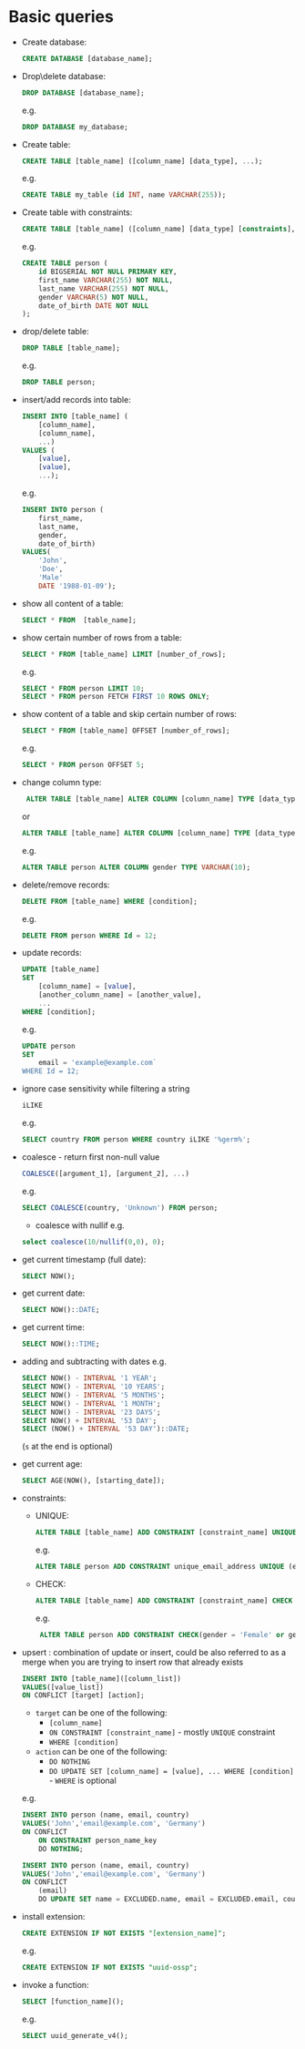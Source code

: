 # Basic queries

- Create database:

  ```sql
  CREATE DATABASE [database_name];
  ```
  
- Drop\delete database:
  ```sql
  DROP DATABASE [database_name];
  ```
  e.g.
  ```sql
  DROP DATABASE my_database;
  ```
- Create table:
  ```sql
  CREATE TABLE [table_name] ([column_name] [data_type], ...);
  ```
  e.g.
  ```sql
  CREATE TABLE my_table (id INT, name VARCHAR(255));
  ```
- Create table with constraints:
  ```sql
  CREATE TABLE [table_name] ([column_name] [data_type] [constraints], ...)
  ```
  e.g.
  ```sql
  CREATE TABLE person (
      id BIGSERIAL NOT NULL PRIMARY KEY,
      first_name VARCHAR(255) NOT NULL,
      last_name VARCHAR(255) NOT NULL,
      gender VARCHAR(5) NOT NULL,
      date_of_birth DATE NOT NULL
  );
  ```
- drop/delete table:
  ```sql
  DROP TABLE [table_name];
  ```
  e.g.
  ```sql
  DROP TABLE person;
  ```
- insert/add records into table:
  ```sql
  INSERT INTO [table_name] (
      [column_name],
      [column_name],
      ...)
  VALUES (
      [value],
      [value],
      ...);
  ```
  e.g.
  ```sql
  INSERT INTO person (
      first_name,
      last_name,
      gender,
      date_of_birth)
  VALUES(
      'John',
      'Doe',
      'Male'
      DATE '1988-01-09');
  ```
- show all content of a table:
  ```sql
  SELECT * FROM  [table_name];
  ```
- show certain number of rows from a table:
  ```sql
  SELECT * FROM [table_name] LIMIT [number_of_rows];
  ```
  e.g.
  ```sql
  SELECT * FROM person LIMIT 10;
  SELECT * FROM person FETCH FIRST 10 ROWS ONLY;
  ```
- show content of a table and skip certain number of rows:
  ```sql
  SELECT * FROM [table_name] OFFSET [number_of_rows];
  ```
  e.g.
  ```sql
  SELECT * FROM person OFFSET 5;
  ```
- change column type:
  ```sql
   ALTER TABLE [table_name] ALTER COLUMN [column_name] TYPE [data_type];
  ```
  or
  ```sql
  ALTER TABLE [table_name] ALTER COLUMN [column_name] TYPE [data_type] USING [column_name]::[data_type];
  ```
  e.g.
  ```sql
  ALTER TABLE person ALTER COLUMN gender TYPE VARCHAR(10);
  ```
- delete/remove records:
  ```sql
  DELETE FROM [table_name] WHERE [condition];
  ```
  e.g.
  ```sql
  DELETE FROM person WHERE Id = 12;
  ```
- update records:

  ```sql
  UPDATE [table_name]
  SET
      [column_name] = [value],
      [another_column_name] = [another_value],
      ...
  WHERE [condition];
  ```

  e.g.

  ```sql
  UPDATE person
  SET
      email = 'example@example.com`
  WHERE Id = 12;
  ```

- ignore case sensitivity while filtering a string
  ```sql
  iLIKE
  ```
  e.g.
  ```sql
  SELECT country FROM person WHERE country iLIKE '%germ%';
  ```
- coalesce - return first non-null value
  ```sql
  COALESCE([argument_1], [argument_2], ...)
  ```
  e.g.
  ```sql
  SELECT COALESCE(country, 'Unknown') FROM person;
  ```
  - coalesce with nullif e.g.
  ```sql
  select coalesce(10/nullif(0,0), 0);
  ```
- get current timestamp (full date):
  ```sql
  SELECT NOW();
  ```
- get current date:
  ```sql
  SELECT NOW()::DATE;
  ```
- get current time:
  ```sql
  SELECT NOW()::TIME;
  ```
- adding and subtracting with dates e.g.
  ```sql
  SELECT NOW() - INTERVAL '1 YEAR';
  SELECT NOW() - INTERVAL '10 YEARS';
  SELECT NOW() - INTERVAL '5 MONTHS';
  SELECT NOW() - INTERVAL '1 MONTH';
  SELECT NOW() - INTERVAL '23 DAYS';
  SELECT NOW() + INTERVAL '53 DAY';
  SELECT (NOW() + INTERVAL '53 DAY')::DATE;
  ```
  (`s` at the end is optional)
- get current age:
  ```sql
  SELECT AGE(NOW(), [starting_date]);
  ```
- constraints:
  - UNIQUE:
    ```sql
    ALTER TABLE [table_name] ADD CONSTRAINT [constraint_name] UNIQUE ([column_name],    [another_column_name], ...);
    ```
    e.g.
    ```sql
    ALTER TABLE person ADD CONSTRAINT unique_email_address UNIQUE (email);
    ```
  - CHECK:
    ```sql
    ALTER TABLE [table_name] ADD CONSTRAINT [constraint_name] CHECK ([condition]);
    ```
    e.g.
    ```sql
     ALTER TABLE person ADD CONSTRAINT CHECK(gender = 'Female' or gender = 'Male');
    ```
- upsert
  : combination of update or insert, could be also referred to as a merge when you are trying to insert row that already exists

  ```sql
  INSERT INTO [table_name]([column_list])
  VALUES([value_list])
  ON CONFLICT [target] [action];
  ```

  - `target` can be one of the following:
    - `[column_name]`
    - `ON CONSTRAINT [constraint_name]` - mostly `UNIQUE` constraint
    - `WHERE [condition]`
  - `action` can be one of the following:
    - `DO NOTHING`
    - `DO UPDATE SET [column_name] = [value], ... WHERE [condition]` - `WHERE` is optional

  e.g.

  ```sql
  INSERT INTO person (name, email, country)
  VALUES('John','email@example.com', 'Germany')
  ON CONFLICT
      ON CONSTRAINT person_name_key
      DO NOTHING;
  ```

  ```sql
  INSERT INTO person (name, email, country)
  VALUES('John','email@example.com', 'Germany')
  ON CONFLICT
      (email)
      DO UPDATE SET name = EXCLUDED.name, email = EXCLUDED.email, country = EXCLUDED.country;
  ```
- install extension:
    ```sql
    CREATE EXTENSION IF NOT EXISTS "[extension_name]";
    ```
    e.g.
    ```sql
    CREATE EXTENSION IF NOT EXISTS "uuid-ossp";
    ```
- invoke a function:
    ```sql
    SELECT [function_name]();
    ```
    e.g.
    ```sql
    SELECT uuid_generate_v4();
    ```